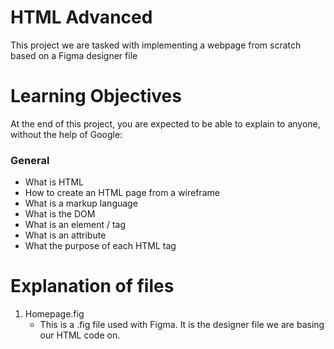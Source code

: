 # HTML Advanced
This project we are tasked with implementing a webpage from scratch based on a Figma designer file

# Learning Objectives
At the end of this project, you are expected to be able to explain to anyone, without the help of Google:
### General
- What is HTML
- How to create an HTML page from a wireframe
- What is a markup language
- What is the DOM
- What is an element / tag
- What is an attribute
- What the purpose of each HTML tag

# Explanation of files
1. Homepage.fig
    - This is a .fig file used with Figma. It is the designer file we are basing our HTML code on.